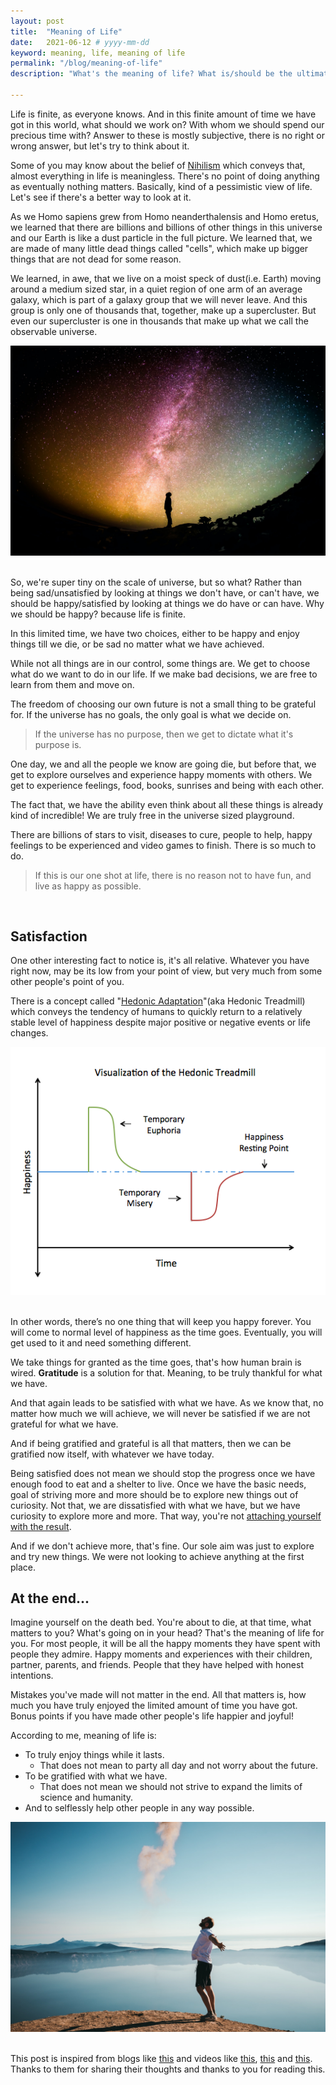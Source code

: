```yaml
---
layout: post
title:  "Meaning of Life"
date:   2021-06-12 # yyyy-mm-dd
keyword: meaning, life, meaning of life  
permalink: "/blog/meaning-of-life"
description: "What's the meaning of life? What is/should be the ultimate goal?"

---
```


Life is finite, as everyone knows.
And in this finite amount of time we have got in this world, what should we work on? With whom we should spend our precious time with? Answer to these is mostly subjective, there is no right or wrong answer, but let's try to think about it.

Some of you may know about the belief of <a href="https://iep.utm.edu/nihilism/" target="_blank">Nihilism</a> which conveys that, almost everything in life is meaningless.
There's no point of doing anything as eventually nothing matters. Basically, kind of a pessimistic view of life. Let's see if there's a better way to look at it.

As we Homo sapiens grew from Homo neanderthalensis and Homo eretus, we learned that there are billions and billions of other things in this universe and our Earth is like a dust particle in the full picture. We learned that, we are made of many little dead things called "cells", which make up bigger things that are not dead for some reason.

We learned, in awe, that we live on a moist speck of dust(i.e. Earth) moving around a medium sized star, in a quiet region of one arm of an average galaxy, which is part of a galaxy group that we will never leave. 
And this group is only one of thousands that, together, make up a supercluster. But even our supercluster is one in thousands that make up what we call the observable universe.

<center><img src="../assets/space_human.jpg"/>
</center>  
<br/>

So, we're super tiny on the scale of universe, but so what? Rather than being sad/unsatisfied by looking at things we don't have, or can't have, we should be happy/satisfied by looking at things we do have or can have. Why we should be happy? because life is finite.

In this limited time, we have two choices, either to be happy and enjoy things till we die, or be sad no matter what we have achieved. 

While not all things are in our control, some things are. We get to choose what do we want to do in our life. If we make bad decisions, we are free to learn from them and move on.  

The freedom of choosing our own future is not a small thing to be grateful for. If the universe has no goals, the only goal is what we decide on. 

> If the universe has no purpose, then we get to dictate what it's purpose is.

One day, we and all the people we know are going die, but before that, we get to explore ourselves and experience happy moments with others. We get to experience feelings, food, books, sunrises and being with each other. 

The fact that, we have the ability even think about all these things is already kind of incredible! We are truly free in the universe sized playground.

There are billions of stars to visit, diseases to cure, people to help, happy feelings to be experienced and video games to finish. There is so much to do.

> If this is our one shot at life, there is no reason not to have fun, and live as happy as possible.

<br/>

## Satisfaction

One other interesting fact to notice is, it's all relative. Whatever you have right now, may be its low from your point of view, but very much from some other people's point of you. 

There is a concept called "[Hedonic Adaptation](https://en.wikipedia.org/wiki/Hedonic_treadmill)"(aka Hedonic Treadmill) which conveys the tendency of humans to quickly return to a relatively stable level of happiness despite major positive or negative events or life changes.

<center><img src="../assets/hedonic_adaptation.png"/></center>  
<br/>

In other words, there’s no one thing that will keep you happy forever. You will come to normal level of happiness as the time goes. Eventually, you will get used to it and need something different. 

We take things for granted as the time goes, that's how human brain is wired. <b>Gratitude</b> is a solution for that. Meaning, to be truly thankful for what we have. 

And that again leads to be satisfied with what we have. As we know that, no matter how much we will achieve, we will never be satisfied if we are not grateful for what we have.

And if being gratified and grateful is all that matters, then we can be gratified now itself, with whatever we have today.    

Being satisfied does not mean we should stop the progress once we have enough food to eat and a shelter to live. Once we have the basic needs, goal of striving more and more should be to explore new things out of curiosity. Not that, we are dissatisfied with what we have, but we have curiosity to explore more and more. That way, you're not <a href="https://prashantkikani.com/blog/happy-life" target="_blank">attaching yourself with the result</a>. 

And if we don't achieve more, that's fine. Our sole aim was just to explore and try new things. We were not looking to achieve anything at the first place.

## At the end...

Imagine yourself on the death bed. You're about to die, at that time, what matters to you? What's going on in your head? That's the meaning of life for you.
For most people, it will be all the happy moments they have spent with people they admire. Happy moments and experiences with their children, partner, parents, and friends. People that they have helped with honest intentions.

Mistakes you've made will not matter in the end. All that matters is, how much you have truly enjoyed the limited amount of time you have got. Bonus points if you have made other people's life happier and joyful!

According to me, meaning of life is: 
- To truly enjoy things while it lasts.
    - That does not mean to party all day and not worry about the future.
- To be gratified with what we have.
    - That does not mean we should not strive to expand the limits of science and humanity. 
- And to selflessly help other people in any way possible.

<center><img src="../assets/lake_human.jpg"/>
</center>  
<br/>

This post is inspired from blogs like [this](http://www.paulgraham.com/vb.html) and videos like [this](https://youtu.be/JXeJANDKwDc), [this](https://youtu.be/WPPPFqsECz0) and [this](https://youtu.be/MBRqu0YOH14). Thanks to them for sharing their thoughts and thanks to you for reading this.

